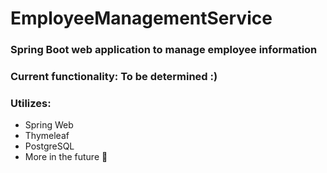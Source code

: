 # EmployeeManagementService
### Spring Boot web application to manage employee information
 
### Current functionality: To be determined :)

### Utilizes:
- Spring Web
- Thymeleaf
- PostgreSQL
- More in the future 👀

